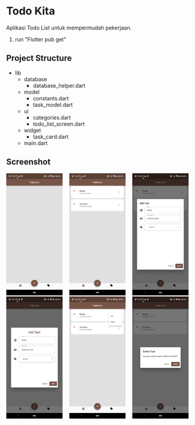 # Todo Kita

Aplikasi Todo List untuk mempermudah pekerjaan.

1. run "Flutter pub get"

## Project Structure

- lib
  - database
    - database_helper.dart
  - model
    - constants.dart
    - task_model.dart
  - ui
    - categories.dart
    - todo_list_screen.dart
  - widget
    - task_card.dart
  - main.dart

## Screenshot
<div style="display: flex;">
  <div style="flex: 1;">
    <img src="flutter_01.png" alt="Alt Text 1" width="150">
    <img src="flutter_02.png" alt="Alt Text 2" width="150">
  </div>
  <br>
  <div style="flex: 1;">
    <img src="flutter_03.png" alt="Alt Text 3" width="150">
    <img src="flutter_04.png" alt="Alt Text 4" width="150">
  </div>
  <br>
  <div style="flex: 1;">
    <img src="flutter_05.png" alt="Alt Text 5" width="150">
    <img src="flutter_06.png" alt="Alt Text 6" width="150">
  </div>
</div>


